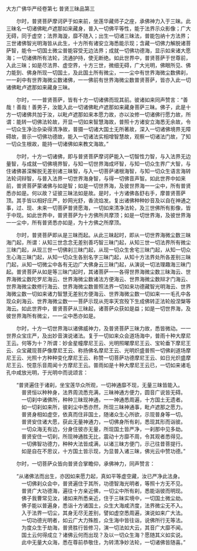 大方广佛华严经卷第七 普贤三昧品第三

　　尔时，普贤菩萨摩诃萨于如来前，坐莲华藏师子之座，承佛神力入于三昧。此三昧名一切诸佛毗卢遮那如来藏身，普入一切佛平等性，能于法界示众影像；广大无碍，同于虚空；法界海漩，靡不随入；出生一切诸三昧法，普能包纳十方法界；三世诸佛智光明海皆从此生，十方所有诸安立海悉能示现；含藏一切佛力解脱诸菩萨智，能令一切国土微尘普能容受无边法界；成就一切佛功德海，显示如来诸大愿海；一切诸佛所有法轮，流通护持，使无断绝。如此世界中，普贤菩萨于世尊前，入此三昧；如是尽法界、虚空界，十方三世，微细无碍，广大光明，佛眼所见、佛力能到、佛身所现一切国土，及此国土所有微尘，一一尘中有世界海微尘数佛刹，一一刹中有世界海微尘数诸佛，一一佛前有世界海微尘数普贤菩萨，皆亦入此一切诸佛毗卢遮那如来藏身三昧。

　　尔时，一一普贤菩萨，皆有十方一切诸佛而现其前。彼诸如来同声赞言：“善哉！善哉！善男子，汝能入此一切诸佛毗卢遮那如来藏身菩萨三昧。佛子，此是十方一切诸佛共加于汝，以毗卢遮那如来本愿力故，亦以汝修一切诸佛行愿力故，所谓：能转一切佛法轮故，开显一切如来智慧海故，普照十方诸安立海悉无余故，令一切众生净治杂染得清净故，普摄一切诸大国土无所著故，深入一切诸佛境界无障碍故，普示一切佛功德故，能入一切诸法实相增智慧故，观察一切诸法门故，了知一切众生根故，能持一切诸佛如来教文海故。”

　　尔时，十方一切诸佛，即与普贤菩萨摩诃萨能入一切智性力智，与入法界无边量智，与成就一切佛境界智，与知一切世界海成坏智，与知一切众生界广大智，与住诸佛甚深解脱无差别诸三昧智，与入一切菩萨诸根海智，与知一切众生语言海转法轮词辩智，与普入法界一切世界海身智，与得一切佛音声智。如此世界中如来前，普贤菩萨蒙诸佛与如是智；如是一切世界海，及彼世界海一一尘中，所有普贤悉亦如是。何以故？证彼三昧法如是故。是时，十方诸佛各舒右手，摩普贤菩萨顶。其手皆以相好庄严，妙网光舒，香流焰发。复出诸佛种种妙音及以自在神通之事，过、现、未来一切菩萨普贤愿海，一切如来清净法轮，及三世佛所有影像，皆于中现。如此世界中，普贤菩萨为十方佛所共摩顶；如是一切世界海，及彼世界海一一尘中，所有普贤悉亦如是，为十方佛之所摩顶。

　　尔时，普贤菩萨即从是三昧而起。从此三昧起时，即从一切世界海微尘数三昧海门起，所谓：从知三世念念无差别善巧智三昧门起，从知三世一切法界所有微尘三昧门起，从现三世一切佛刹三昧门起，从现一切众生舍宅三昧门起，从知一切众生心海三昧门起，从知一切众生各别名字三昧门起，从知十方法界处所各差别三昧门起，从知一切微尘中各有无边广大佛身云三昧门起，从演说一切法理趣海三昧门起。普贤菩萨从如是等三昧门起时，其诸菩萨一一各得世界海微尘数三昧海云、世界海微尘数陀罗尼海云、世界海微尘数诸法方便海云、世界海微尘数辩才门海云、世界海微尘数修行海云、世界海微尘数普照法界一切如来功德藏智光明海云、世界海微尘数一切如来诸力智慧无差别方便海云、世界海微尘数一切如来一一毛孔中各现众刹海云、世界海微尘数一一菩萨示现从兜率天宫殁下生成佛转正法轮般涅槃等海云。如此世界中，普贤菩萨从三昧起，诸菩萨众获如是益；如是一切世界海，及彼世界海所有微尘，一一尘中悉亦如是。

　　尔时，十方一切世界海以诸佛威神力，及普贤菩萨三昧力故，悉皆微动。一一世界众宝庄严，及出妙音演说诸法。复于一切如来众会道场海中，普雨十种大摩尼王云。何等为十？所谓：妙金星幢摩尼王云、光明照曜摩尼王云、宝轮垂下摩尼王云、众宝藏现菩萨像摩尼王云、称扬佛名摩尼王云、光明炽盛普照一切佛刹道场摩尼王云、光照十方种种变化摩尼王云、称赞一切菩萨功德摩尼王云、如日光炽盛摩尼王云、悦意乐音周闻十方摩尼王云。普雨如是十种大摩尼王云已，一切如来诸毛孔中咸放光明，于光明中而说颂言：

　　“普贤遍住于诸刹，坐宝莲华众所观，一切神通靡不现，无量三昧皆能入。<br>
　　　普贤恒以种种身，法界周流悉充满，三昧神通方便力，圆音广说皆无碍。<br>
　　　一切刹中诸佛所，种种三昧现神通，一一神通悉周遍，十方国土无遗者。<br>
　　　如一切刹如来所，彼刹尘中悉亦然，所现三昧神通事，毗卢遮那之愿力。<br>
　　　普贤身相如虚空，依真而住非国土，随诸众生心所欲，示现普身等一切。<br>
　　　普贤安住诸大愿，获此无量神通力，一切佛身所有刹，悉现其形而诣彼。<br>
　　　一切众海无有边，分身住彼亦无量，所现国土皆严净，一刹那中见多劫。<br>
　　　普贤安住一切刹，所现神通胜无比，震动十方靡不周，令其观者悉得见。<br>
　　　一切佛智功德力，种种大法皆成满，以诸三昧方便门，示己往昔菩提行。<br>
　　　如是自在不思议，十方国土皆示现，为显普入诸三昧，佛光云中赞功德。”

　　尔时，一切菩萨众皆向普贤合掌瞻仰，承佛神力，同声赞言：

　　“从诸佛法而出生，亦因如来愿力起，真如平等虚空藏，汝已严净此法身。<br>
　　　一切佛刹众会中，普贤遍住于其所，功德智海光明者，等照十方无不见。<br>
　　　普贤广大功德海，遍往十方亲近佛，一切尘中所有刹，悉能诣彼而明现。<br>
　　　佛子我曹常见汝，诸如来所悉亲近，住于三昧实境中，一切国土微尘劫。<br>
　　　佛子能以普遍身，悉诣十方诸国土，众生大海咸济度，法界微尘无不入。<br>
　　　入于法界一切尘，其身无尽无差别，譬如虚空悉周遍，演说如来广大法。<br>
　　　一切功德光明者，如云广大力殊胜，众生海中皆往诣，说佛所行无等法。<br>
　　　为度众生于劫海，普贤胜行皆修习，演一切法如大云，其音广大靡不闻。<br>
　　　国土云何得成立？诸佛云何而出现？及以一切众生海？愿随其义如实说。<br>
　　　此中无量大众海，悉在尊前恭敬住，为转清净妙法轮，一切诸佛皆随喜。”